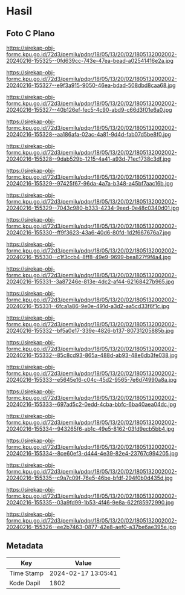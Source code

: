 # Hasil

## Foto C Plano

https://sirekap-obj-formc.kpu.go.id/72d3/pemilu/pdpr/18/05/13/20/02/1805132002002-20240216-155325--0fd639cc-743e-47ea-bead-a02541416e2a.jpg

https://sirekap-obj-formc.kpu.go.id/72d3/pemilu/pdpr/18/05/13/20/02/1805132002002-20240216-155327--e9f3a915-9050-46ea-bdad-508dbd8caa68.jpg

https://sirekap-obj-formc.kpu.go.id/72d3/pemilu/pdpr/18/05/13/20/02/1805132002002-20240216-155327--40b126ef-fec5-4c90-abd9-c66d3f01e6a0.jpg

https://sirekap-obj-formc.kpu.go.id/72d3/pemilu/pdpr/18/05/13/20/02/1805132002002-20240216-155328--aa186afa-02ac-4a81-9d4d-fab07d5be8f0.jpg

https://sirekap-obj-formc.kpu.go.id/72d3/pemilu/pdpr/18/05/13/20/02/1805132002002-20240216-155328--9dab529b-1215-4a41-a93d-71ec1738c3df.jpg

https://sirekap-obj-formc.kpu.go.id/72d3/pemilu/pdpr/18/05/13/20/02/1805132002002-20240216-155329--97425f67-96da-4a7a-b348-a45bf7aac16b.jpg

https://sirekap-obj-formc.kpu.go.id/72d3/pemilu/pdpr/18/05/13/20/02/1805132002002-20240216-155329--7043c980-b333-4234-9eed-0e48c0340d01.jpg

https://sirekap-obj-formc.kpu.go.id/72d3/pemilu/pdpr/18/05/13/20/02/1805132002002-20240216-155330--ff9f3623-43a6-40d6-80fd-1d2f667676a7.jpg

https://sirekap-obj-formc.kpu.go.id/72d3/pemilu/pdpr/18/05/13/20/02/1805132002002-20240216-155330--c1f3ccb4-8ff8-49e9-9699-bea827f9f4a4.jpg

https://sirekap-obj-formc.kpu.go.id/72d3/pemilu/pdpr/18/05/13/20/02/1805132002002-20240216-155331--3a87246e-813e-4dc2-af44-62168427b965.jpg

https://sirekap-obj-formc.kpu.go.id/72d3/pemilu/pdpr/18/05/13/20/02/1805132002002-20240216-155331--6fca1a86-9e0e-491d-a3d2-aa5cd33f6f1c.jpg

https://sirekap-obj-formc.kpu.go.id/72d3/pemilu/pdpr/18/05/13/20/02/1805132002002-20240216-155332--bf5a0e17-339e-4826-b137-80731205885b.jpg

https://sirekap-obj-formc.kpu.go.id/72d3/pemilu/pdpr/18/05/13/20/02/1805132002002-20240216-155332--85c8cd93-865a-488d-ab93-48e6db3fe038.jpg

https://sirekap-obj-formc.kpu.go.id/72d3/pemilu/pdpr/18/05/13/20/02/1805132002002-20240216-155333--e5645e16-c04c-45d2-9565-7e6d74990a8a.jpg

https://sirekap-obj-formc.kpu.go.id/72d3/pemilu/pdpr/18/05/13/20/02/1805132002002-20240216-155333--697ad5c2-0edd-4cba-bbfc-6ba40aea04dc.jpg

https://sirekap-obj-formc.kpu.go.id/72d3/pemilu/pdpr/18/05/13/20/02/1805132002002-20240216-155334--943265f6-ab1c-49e5-8162-03fd9ecb5bb4.jpg

https://sirekap-obj-formc.kpu.go.id/72d3/pemilu/pdpr/18/05/13/20/02/1805132002002-20240216-155334--8ce60ef3-d444-4e39-82e4-23767c994205.jpg

https://sirekap-obj-formc.kpu.go.id/72d3/pemilu/pdpr/18/05/13/20/02/1805132002002-20240216-155335--c9a7c09f-76e5-46be-bfdf-294f0b0d435d.jpg

https://sirekap-obj-formc.kpu.go.id/72d3/pemilu/pdpr/18/05/13/20/02/1805132002002-20240216-155335--03a9fd99-1b53-4f46-9e8a-622f85972990.jpg

https://sirekap-obj-formc.kpu.go.id/72d3/pemilu/pdpr/18/05/13/20/02/1805132002002-20240216-155326--ee2b7463-0877-42e8-aef0-a37be6ae395e.jpg


## Metadata

| Key        | Value               |
| ---------- | ------------------- |
| Time Stamp | 2024-02-17 13:05:41 |
| Kode Dapil | 1802                |



